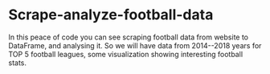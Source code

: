 # Scrape-analyze-football-data
In this peace of code you can see scraping football data from website to DataFrame, and analysing it.  So we will have data from 2014--2018 years for TOP 5 football leagues, some visualization showing interesting football stats.
